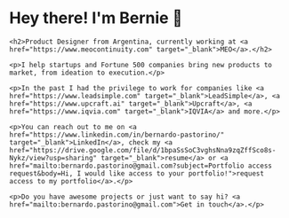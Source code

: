 <html>
<body>
	<h1>Hey there! I'm Bernie 👋</h1>
	
	<h2>Product Designer from Argentina, currently working at <a href="https://www.meocontinuity.com" target="_blank">MEO</a>.</h2> 
	
	<p>I help startups and Fortune 500 companies bring new products to market, from ideation to execution.</p> 
 
 	<p>In the past I had the privilege to work for companies like <a href="https://www.leadsimple.com" target="_blank">LeadSimple</a>, <a href="https://www.upcraft.ai" target="_blank">Upcraft</a>, <a href="https://www.iqvia.com" target="_blank">IQVIA</a> and more.</p>
		
	<p>You can reach out to me on <a href="https://www.linkedin.com/in/bernardo-pastorino/" target="_blank">LinkedIn</a>, check my <a href="https://drive.google.com/file/d/1bpaSsSoC3vghsNna9zqZffSco8s-Nykz/view?usp=sharing" target="_blank">resume</a> or <a href="mailto:bernardo.pastorino@gmail.com?subject=Portfolio access request&body=Hi, I would like access to your portfolio!">request access to my portfolio</a>.</p>
		
	<p>Do you have awesome projects or just want to say hi? <a href="mailto:bernardo.pastorino@gmail.com">Get in touch</a>.</p>
</body>
</html>
